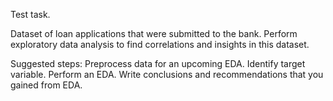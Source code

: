 Test task.

Dataset of loan applications that were submitted to the bank. Perform exploratory data analysis to find correlations and insights in this dataset.

Suggested steps:
Preprocess data for an upcoming EDA.
Identify target variable.
Perform an EDA.
Write conclusions and recommendations that you gained from EDA.

